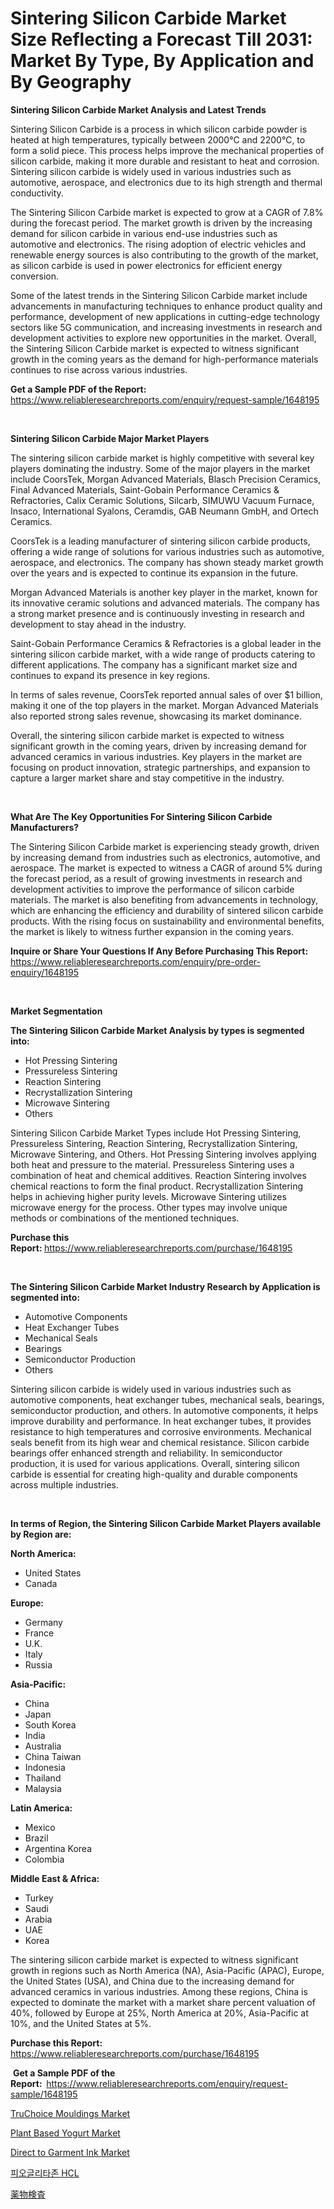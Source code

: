<p><h1>Sintering Silicon Carbide Market Size Reflecting a Forecast Till 2031: Market By Type, By Application and By Geography</h1></p><p><strong>Sintering Silicon Carbide Market Analysis and Latest Trends</strong></p>
<p><p>Sintering Silicon Carbide is a process in which silicon carbide powder is heated at high temperatures, typically between 2000°C and 2200°C, to form a solid piece. This process helps improve the mechanical properties of silicon carbide, making it more durable and resistant to heat and corrosion. Sintering silicon carbide is widely used in various industries such as automotive, aerospace, and electronics due to its high strength and thermal conductivity.</p><p>The Sintering Silicon Carbide market is expected to grow at a CAGR of 7.8% during the forecast period. The market growth is driven by the increasing demand for silicon carbide in various end-use industries such as automotive and electronics. The rising adoption of electric vehicles and renewable energy sources is also contributing to the growth of the market, as silicon carbide is used in power electronics for efficient energy conversion.</p><p>Some of the latest trends in the Sintering Silicon Carbide market include advancements in manufacturing techniques to enhance product quality and performance, development of new applications in cutting-edge technology sectors like 5G communication, and increasing investments in research and development activities to explore new opportunities in the market. Overall, the Sintering Silicon Carbide market is expected to witness significant growth in the coming years as the demand for high-performance materials continues to rise across various industries.</p></p>
<p><strong>Get a Sample PDF of the Report:&nbsp;</strong> <a href="https://www.reliableresearchreports.com/enquiry/request-sample/1648195">https://www.reliableresearchreports.com/enquiry/request-sample/1648195</a></p>
<p>&nbsp;</p>
<p><strong>Sintering Silicon Carbide Major Market Players</strong></p>
<p><p>The sintering silicon carbide market is highly competitive with several key players dominating the industry. Some of the major players in the market include CoorsTek, Morgan Advanced Materials, Blasch Precision Ceramics, Final Advanced Materials, Saint-Gobain Performance Ceramics & Refractories, Calix Ceramic Solutions, Silcarb, SIMUWU Vacuum Furnace, Insaco, International Syalons, Ceramdis, GAB Neumann GmbH, and Ortech Ceramics.</p><p>CoorsTek is a leading manufacturer of sintering silicon carbide products, offering a wide range of solutions for various industries such as automotive, aerospace, and electronics. The company has shown steady market growth over the years and is expected to continue its expansion in the future.</p><p>Morgan Advanced Materials is another key player in the market, known for its innovative ceramic solutions and advanced materials. The company has a strong market presence and is continuously investing in research and development to stay ahead in the industry.</p><p>Saint-Gobain Performance Ceramics & Refractories is a global leader in the sintering silicon carbide market, with a wide range of products catering to different applications. The company has a significant market size and continues to expand its presence in key regions.</p><p>In terms of sales revenue, CoorsTek reported annual sales of over $1 billion, making it one of the top players in the market. Morgan Advanced Materials also reported strong sales revenue, showcasing its market dominance.</p><p>Overall, the sintering silicon carbide market is expected to witness significant growth in the coming years, driven by increasing demand for advanced ceramics in various industries. Key players in the market are focusing on product innovation, strategic partnerships, and expansion to capture a larger market share and stay competitive in the industry.</p></p>
<p>&nbsp;</p>
<p><strong>What Are The Key Opportunities For Sintering Silicon Carbide Manufacturers?</strong></p>
<p><p>The Sintering Silicon Carbide market is experiencing steady growth, driven by increasing demand from industries such as electronics, automotive, and aerospace. The market is expected to witness a CAGR of around 5% during the forecast period, as a result of growing investments in research and development activities to improve the performance of silicon carbide materials. The market is also benefiting from advancements in technology, which are enhancing the efficiency and durability of sintered silicon carbide products. With the rising focus on sustainability and environmental benefits, the market is likely to witness further expansion in the coming years.</p></p>
<p><strong>Inquire or Share Your Questions If Any Before Purchasing This Report:</strong> <a href="https://www.reliableresearchreports.com/enquiry/pre-order-enquiry/1648195">https://www.reliableresearchreports.com/enquiry/pre-order-enquiry/1648195</a></p>
<p>&nbsp;</p>
<p><strong>Market Segmentation</strong></p>
<p><strong>The Sintering Silicon Carbide Market Analysis by types is segmented into:</strong></p>
<p><ul><li>Hot Pressing Sintering</li><li>Pressureless Sintering</li><li>Reaction Sintering</li><li>Recrystallization Sintering</li><li>Microwave Sintering</li><li>Others</li></ul></p>
<p><p>Sintering Silicon Carbide Market Types include Hot Pressing Sintering, Pressureless Sintering, Reaction Sintering, Recrystallization Sintering, Microwave Sintering, and Others. Hot Pressing Sintering involves applying both heat and pressure to the material. Pressureless Sintering uses a combination of heat and chemical additives. Reaction Sintering involves chemical reactions to form the final product. Recrystallization Sintering helps in achieving higher purity levels. Microwave Sintering utilizes microwave energy for the process. Other types may involve unique methods or combinations of the mentioned techniques.</p></p>
<p><strong>Purchase this Report:&nbsp;</strong><a href="https://www.reliableresearchreports.com/purchase/1648195">https://www.reliableresearchreports.com/purchase/1648195</a></p>
<p>&nbsp;</p>
<p><strong>The Sintering Silicon Carbide Market Industry Research by Application is segmented into:</strong></p>
<p><ul><li>Automotive Components</li><li>Heat Exchanger Tubes</li><li>Mechanical Seals</li><li>Bearings</li><li>Semiconductor Production</li><li>Others</li></ul></p>
<p><p>Sintering silicon carbide is widely used in various industries such as automotive components, heat exchanger tubes, mechanical seals, bearings, semiconductor production, and others. In automotive components, it helps improve durability and performance. In heat exchanger tubes, it provides resistance to high temperatures and corrosive environments. Mechanical seals benefit from its high wear and chemical resistance. Silicon carbide bearings offer enhanced strength and reliability. In semiconductor production, it is used for various applications. Overall, sintering silicon carbide is essential for creating high-quality and durable components across multiple industries.</p></p>
<p>&nbsp;</p>
<p><strong>In terms of Region, the Sintering Silicon Carbide Market Players available by Region are:</strong></p>
<p>
    <p> <strong> North America: </strong>
        <ul>
            <li>United States</li>
            <li>Canada</li>
        </ul>
        </p> 
    <p> <strong> Europe: </strong>
        <ul>
            <li>Germany</li>
            <li>France</li>
            <li>U.K.</li>
            <li>Italy</li>
            <li>Russia</li>
        </ul>
        </p> 
    <p> <strong> Asia-Pacific: </strong>
        <ul>
            <li>China</li>
            <li>Japan</li>
            <li>South Korea</li>
            <li>India</li>
            <li>Australia</li>
            <li>China Taiwan</li>
            <li>Indonesia</li>
            <li>Thailand</li>
            <li>Malaysia</li>
        </ul>
        </p> 
    <p> <strong> Latin America: </strong>
        <ul>
            <li>Mexico</li>
            <li>Brazil</li>
            <li>Argentina Korea</li>
            <li>Colombia</li>
        </ul>
        </p> 
    <p> <strong> Middle East & Africa: </strong>
        <ul>
            <li>Turkey</li>
            <li>Saudi</li>
            <li>Arabia</li>
            <li>UAE</li>
            <li>Korea</li>
        </ul>
    </p>
    </p>
<p><p>The sintering silicon carbide market is expected to witness significant growth in regions such as North America (NA), Asia-Pacific (APAC), Europe, the United States (USA), and China due to the increasing demand for advanced ceramics in various industries. Among these regions, China is expected to dominate the market with a market share percent valuation of 40%, followed by Europe at 25%, North America at 20%, Asia-Pacific at 10%, and the United States at 5%.</p></p>
<p><strong>Purchase this Report: </strong><a href="https://www.reliableresearchreports.com/purchase/1648195">https://www.reliableresearchreports.com/purchase/1648195</a></p>
<p>&nbsp;<strong>Get a Sample PDF of the Report:&nbsp;&nbsp;</strong><a href="https://www.reliableresearchreports.com/enquiry/request-sample/1648195">https://www.reliableresearchreports.com/enquiry/request-sample/1648195</a></p>
<p><strong></strong></p>
<p><p><a href="https://adventurous-uranium-ef9.notion.site/TruChoice-Mouldings-Market-Research-Report-Unlocks-Analysis-on-the-Market-Financial-Status-Market-S-bfc4e6764d824f8f8c3e948efce0cef2">TruChoice Mouldings Market</a></p><p><a href="https://view.publitas.com/reportprime-1/plant-based-yogurt-market-research-report-provides-thorough-industry-overview-which-offers-an-in-depth-analysis-of-product-trends-and-new-market-divisions/">Plant Based Yogurt Market</a></p><p><a href="https://github.com/YashRP12/Market-Research-Report-List-3/blob/main/direct-to-garment-ink-market.md">Direct to Garment Ink Market</a></p><p><a href="https://github.com/qpfbabw35734906/Market-Research-Report-List-1/blob/main/1293820193499.md">피오글리타존 HCL</a></p><p><a href="https://github.com/qwpelcjko9242629/Market-Research-Report-List-1/blob/main/6909104193732.md">薬物検査</a></p></p>